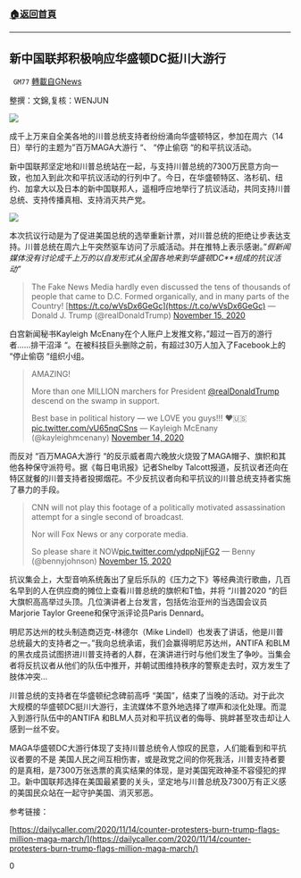 ###  [:house:返回首頁](https://github.com/ourhimalayas/txt)
---

## 新中国联邦积极响应华盛顿DC挺川大游行
` GM77` [轉載自GNews](https://gnews.org/zh-hans/561190/)

整撰：文錦,复核：WENJUN

![](https://gnews-media-offload.s3.amazonaws.com/wp-content/uploads/2020/11/15081938/%E5%9B%BE%E7%89%87-1-9.png)

成千上万来自全美各地的川普总统支持者纷纷涌向华盛顿特区，参加在周六（14日）举行的主题为”百万MAGA大游行 “、 “停止偷窃 “的和平抗议活动。

新中国联邦坚定地和川普总统站在一起，与支持川普总统的7300万民意方向一致，也加入到此次和平抗议活动的行列中了。今日，在华盛顿特区、洛杉矶、纽约、加拿大以及日本的新中国联邦人，遥相呼应地举行了抗议活动，共同支持川普总统、支持传播真相、支持消灭共产党。

![](https://gnews-media-offload.s3.amazonaws.com/wp-content/uploads/2020/11/15081944/%E5%9B%BE%E7%89%87-2-8.png)

本次抗议行动是为了促进美国总统的选举重新计票，对川普总统的拒绝让步表达支持。川普总统在周六上午突然驱车访问了示威活动。并在推特上表示感谢。”*假新闻媒体没有讨论成千上万的以自发形式从全国各地来到华盛顿DC**组成的抗议活动”*



> The Fake News Media hardly even discussed the tens of thousands of people that came to D.C. Formed organically, and in many parts of the Country! [https://t.co/wVsDx6GeGc](https://t.co/wVsDx6GeGc)
> — Donald J. Trump (@realDonaldTrump) [November 15, 2020](https://twitter.com/realDonaldTrump/status/1327838908089069568?ref_src=twsrc%5Etfw)



白宫新闻秘书Kayleigh McEnany在个人账户上发推文称，”超过一百万的游行者……排干沼泽 “。在被科技巨头删除之前，有超过30万人加入了Facebook上的 “停止偷窃 “组织小组。



> AMAZING!
> 
> More than one MILLION marchers for President [@realDonaldTrump](https://twitter.com/realDonaldTrump?ref_src=twsrc%5Etfw) descend on the swamp in support. 
> 
> Best base in political history — we LOVE you guys!!! ❤️🇺🇸 [pic.twitter.com/vU65nqCSns](https://t.co/vU65nqCSns)
> — Kayleigh McEnany (@kayleighmcenany) [November 14, 2020](https://twitter.com/kayleighmcenany/status/1327646530103369728?ref_src=twsrc%5Etfw)



而反对 “百万MAGA大游行 “的反示威者周六晚放火烧毁了MAGA帽子、旗帜和其他各种保守派符号。据《每日电讯报》记者Shelby Talcott报道，反抗议者还向在特区就餐的川普支持者投掷烟花。不少反抗议者向和平抗议的川普总统支持者实施了暴力的手段。



> CNN will not play this footage of a politically motivated assassination attempt for a single second of broadcast. 
> 
> Nor will Fox News or any corporate media. 
> 
> So please share it NOW[pic.twitter.com/ydppNjjFG2](https://t.co/ydppNjjFG2)
> — Benny (@bennyjohnson) [November 15, 2020](https://twitter.com/bennyjohnson/status/1327796111868899328?ref_src=twsrc%5Etfw)



抗议集会上，大型音响系统轰出了皇后乐队的《压力之下》等经典流行歌曲，几百名早到的人在供应商的摊位上查看川普总统的旗帜和T恤，并将 “川普2020 “的巨大旗帜高高举过头顶。几位演讲者上台发言，包括佐治亚州的当选国会议员Marjorie Taylor Greene和保守派评论员Paris Dennard。

明尼苏达州的枕头制造商迈克-林德尔（Mike Lindell）也发表了讲话，他是川普总统最大的支持者之一。”我向总统承诺，我们会赢得明尼苏达州，ANTIFA 和BLM的黑衣成员试图挤进川普支持者的人群，在演讲进行时与他们发生了争吵。当集会者将反抗议者从他们的队伍中推开，并朝试图维持秩序的警察走去时，双方发生了肢体冲突…

川普总统的支持者在华盛顿纪念碑前高呼 “美国”，结束了当晚的活动。对于此次大规模的华盛顿DC挺川大游行，主流媒体不意外地选择了噤声和淡化处理。而混入到游行队伍中的ANTIFA 和BLM人员对和平抗议者的侮辱、挑衅甚至攻击却让人感到一丝不安。

MAGA华盛顿DC大游行体现了支持川普总统令人惊叹的民意，人们能看到和平抗议者要的不是 美国人民之间互相伤害，或是政党之间的你死我活，川普支持者要的是真相，是7300万张选票的真实结果的体现，是对美国宪政神圣不容侵犯的捍卫。新中国联邦选择在美国最紧要的关头，坚定地与川普总统及7300万有正义感的美国民众站在一起守护美国、消灭邪恶。

参考链接：

[https://dailycaller.com/2020/11/14/counter-protesters-burn-trump-flags-million-maga-march/](https://dailycaller.com/2020/11/14/counter-protesters-burn-trump-flags-million-maga-march/)

0
